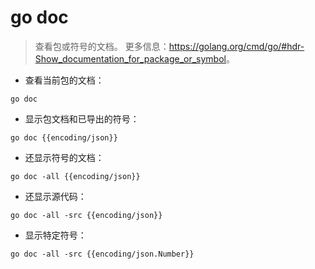 # go doc

> 查看包或符号的文档。
> 更多信息：<https://golang.org/cmd/go/#hdr-Show_documentation_for_package_or_symbol>。

- 查看当前包的文档：

`go doc`

- 显示包文档和已导出的符号：

`go doc {{encoding/json}}`

- 还显示符号的文档：

`go doc -all {{encoding/json}}`

- 还显示源代码：

`go doc -all -src {{encoding/json}}`

- 显示特定符号：

`go doc -all -src {{encoding/json.Number}}`